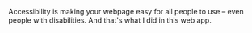 Accessibility is making your webpage easy for all people to use – even people with disabilities.
And that's what I did in this web app.
